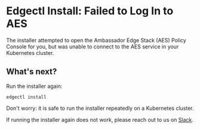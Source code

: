 # Edgectl Install: Failed to Log In to AES

The installer attempted to open the Ambassador Edge Stack (AES) Policy Console for you, but was unable to connect to the AES service in your Kubernetes cluster.

## What's next?

Run the installer again:

```shell
edgectl install
```

Don't worry: it is safe to run the installer repeatedly on a Kubernetes cluster.

If running the installer again does not work, please reach out to us on [Slack](http://d6e.co/slack).
